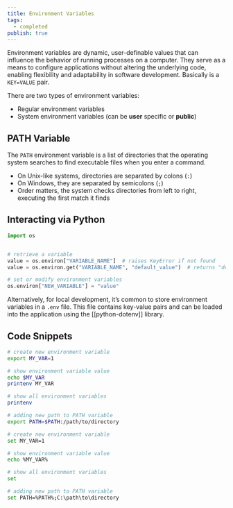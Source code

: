 ```yaml
---
title: Environment Variables
tags:
  - completed
publish: true
---
```

Environment variables are dynamic, user-definable values that can influence the behavior of running processes on a computer. They serve as a means to configure applications without altering the underlying code, enabling flexibility and adaptability in software development. Basically is a `KEY=VALUE` pair.

There are two types of environment variables:

- Regular environment variables
- System environment variables (can be __user__ specific or __public__)

## PATH Variable

The `PATH` environment variable is a list of directories that the operating system searches to find executable files when you enter a command.

- On Unix-like systems, directories are separated by colons (`:`)
- On Windows, they are separated by semicolons (`;`)
- Order matters, the system checks directories from left to right, executing the first match it finds

## Interacting via Python

```python
import os


# retrieve a variable
value = os.environ["VARIABLE_NAME"]  # raises KeyError if not found
value = os.environ.get("VARIABLE_NAME", "default_value")  # returns "default_value" if not found

# set or modify environment variables
os.environ["NEW_VARIABLE"] = "value"
```

Alternatively, for local development, it’s common to store environment variables in a `.env` file. This file contains key-value pairs and can be loaded into the application using the [[python-dotenv]] library.

## Code Snippets

```bash title="Linux / Mac OS"
# create new environment variable
export MY_VAR=1

# show environment variable value
echo $MY_VAR
printenv MY_VAR

# show all environment variables
printenv

# adding new path to PATH variable
export PATH=$PATH:/path/to/directory
```


```bash title="Windows OS"
# create new environment variable
set MY_VAR=1

# show environment variable value
echo %MY_VAR%

# show all environment variables
set

# adding new path to PATH variable
set PATH=%PATH%;C:\path\to\directory
```

